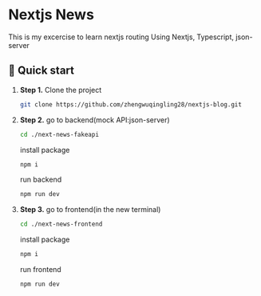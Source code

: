 # Nextjs News

This is my excercise to learn nextjs routing
Using Nextjs, Typescript, json-server

## 🚀 Quick start

1.  **Step 1.**
    Clone the project
    ```sh
    git clone https://github.com/zhengwuqingling28/nextjs-blog.git
    ```
1.  **Step 2.**
    go to backend(mock API:json-server)
    ```sh
    cd ./next-news-fakeapi
    ```
    install package
    ```sh
    npm i
    ```
    run backend
    ```sh
    npm run dev
    ```
 1. **Step 3.**
    go to frontend(in the new terminal)
    ```sh
    cd ./next-news-frontend
    ```
    install package
    ```sh
    npm i
    ```
    run frontend
    ```sh
    npm run dev
    ```
